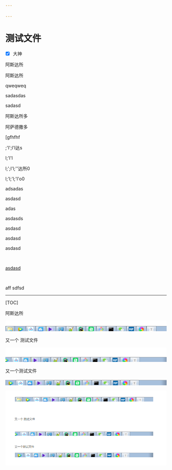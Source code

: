 ```yaml
---

---
```


# 测试文件

- [x] 大神

  

  


阿斯达所



阿斯达所  

  

  

qweqweq


sadasdas

  

sadasd





  

  



阿斯达所多  



阿萨德撒多

[gfhfhf

;'l';l'l达s

l;'l'l

l;';l'l;''达所0

l;'l;'l;'l'o0

adsadas

asdasd

adas 

asdasds

asdasd



asdasd



asdasd

</br>

<u>asdasd</u>



</br>

aff sdfsd 







------

[^undefined]:



[TOC]

阿斯达所



![image-20200517212111836](git/assets/image-20200517212111836.png)





又一个 测试文件

![image-20200517212228474](git/assets/image-20200517212228474.png)



又一个测试文件

![image-20200517212348494](assets/image-20200517212348494-1589721880341.png)



![image-20200517212451523](assets/image-20200517212451523.png)